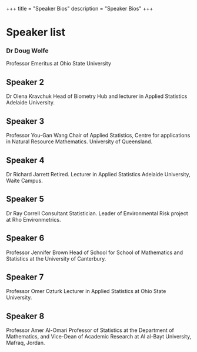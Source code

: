 +++
title = "Speaker Bios"
description = "Speaker Bios"
+++

# Speaker list

### Dr Doug Wolfe
Professor Emeritus at Ohio State University

## Speaker 2
Dr Olena Kravchuk
Head of Biometry Hub and lecturer in Applied Statistics Adelaide University.

## Speaker 3
Professor You-Gan Wang
Chair of Applied Statistics, Centre for applications in Natural Resource Mathematics.  University of Queensland.

## Speaker 4
Dr Richard Jarrett
Retired.  Lecturer in Applied Statistics Adelaide University, Waite Campus.

## Speaker 5
Dr Ray Correll
Consultant Statistician.  Leader of Environmental Risk project at Rho Environmetrics.

## Speaker 6
Professor Jennifer Brown
Head of School for School of Mathematics and Statistics at the University of Canterbury.

## Speaker 7
Professor Omer Ozturk
Lecturer in Applied Statistics at Ohio State University.

## Speaker 8
Professor Amer Al-Omari
Professor of Statistics at the Department of Mathematics, and Vice-Dean of Academic Research at Al al-Bayt University, Mafraq, Jordan.